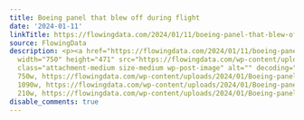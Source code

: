 ```yaml
---
title: Boeing panel that blew off during flight
date: '2024-01-11'
linkTitle: https://flowingdata.com/2024/01/11/boeing-panel-that-blew-off-during-flight/
source: FlowingData
description: <p><a href="https://flowingdata.com/2024/01/11/boeing-panel-that-blew-off-during-flight/"><img
  width="750" height="471" src="https://flowingdata.com/wp-content/uploads/2024/01/Boeing-panel-750x471.png"
  class="attachment-medium size-medium wp-post-image" alt="" decoding="async" srcset="https://flowingdata.com/wp-content/uploads/2024/01/Boeing-panel-750x471.png
  750w, https://flowingdata.com/wp-content/uploads/2024/01/Boeing-panel-1090x685.png
  1090w, https://flowingdata.com/wp-content/uploads/2024/01/Boeing-panel-210x132.png
  210w, https://flowingdata.com/wp-content/uploads/2024/01/Boeing-panel-76 ...
disable_comments: true
---
```

<p><a href="https://flowingdata.com/2024/01/11/boeing-panel-that-blew-off-during-flight/"><img width="750" height="471" src="https://flowingdata.com/wp-content/uploads/2024/01/Boeing-panel-750x471.png" class="attachment-medium size-medium wp-post-image" alt="" decoding="async" srcset="https://flowingdata.com/wp-content/uploads/2024/01/Boeing-panel-750x471.png 750w, https://flowingdata.com/wp-content/uploads/2024/01/Boeing-panel-1090x685.png 1090w, https://flowingdata.com/wp-content/uploads/2024/01/Boeing-panel-210x132.png 210w, https://flowingdata.com/wp-content/uploads/2024/01/Boeing-panel-76 ...
